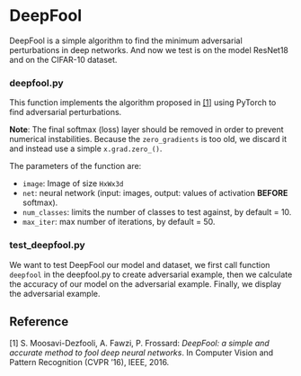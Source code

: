# DeepFool
DeepFool is a simple algorithm to find the minimum adversarial perturbations in deep networks. And now we test is on the model ResNet18 and on the CIFAR-10 dataset.

### deepfool.py

This function implements the algorithm proposed in [[1]](http://arxiv.org/pdf/1511.04599) using PyTorch to find adversarial perturbations.

__Note__: The final softmax (loss) layer should be removed in order to prevent numerical instabilities. Because the `zero_gradients` is too old, we discard it and instead use a simple `x.grad.zero_()`.

The parameters of the function are:

- `image`: Image of size `HxWx3d`
- `net`: neural network (input: images, output: values of activation **BEFORE** softmax).
- `num_classes`: limits the number of classes to test against, by default = 10.
- `max_iter`: max number of iterations, by default = 50.

### test_deepfool.py

We want to test DeepFool our model and dataset, we first call function `deepfool` in the deepfool.py to create adversarial example, then we calculate the accuracy of our model on the adversarial example. Finally, we display the adversarial example.

## Reference
[1] S. Moosavi-Dezfooli, A. Fawzi, P. Frossard:
*DeepFool: a simple and accurate method to fool deep neural networks*.  In Computer Vision and Pattern Recognition (CVPR ’16), IEEE, 2016.

